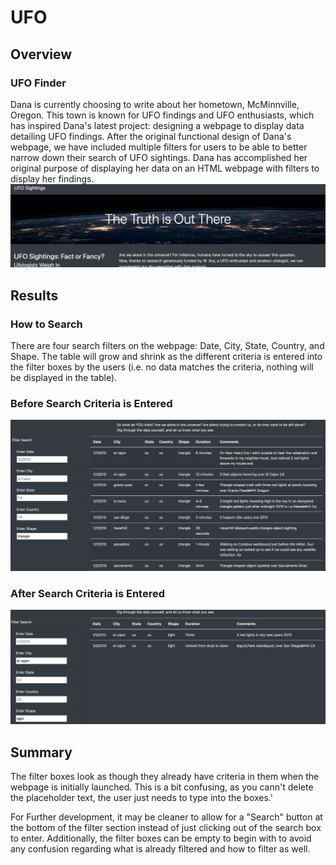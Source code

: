 # UFO
## Overview
### UFO Finder
Dana is currently choosing to write about her hometown, McMinnville, Oregon. This town is known for UFO findings and UFO enthusiasts, which has inspired Dana's latest project: designing a webpage to display data detailing UFO findings. After the original functional design of Dana's webpage, we have included multiple filters for users to be able to better narrow down their search of UFO sightings. Dana has accomplished her original purpose of displaying her data on an HTML webpage with filters to display her findings.
![webpage](webpage.png)

## Results
### How to Search
There are four search filters on the webpage: Date, City, State, Country, and Shape. The table will grow and shrink as the different criteria is entered into the filter boxes by the users (i.e. no data matches the criteria, nothing will be displayed in the table).

### Before Search Criteria is Entered

![before_filer](before_filter.png)

### After Search Criteria is Entered

![after_filter](after_filter.png)

## Summary
The filter boxes look as though they already have criteria in them when the webpage is initially launched. This is a bit confusing, as you cann't delete the placeholder text, the user just needs to type into the boxes.'

For Further development, it may be cleaner to allow for a "Search" button at the bottom of the filter section instead of just clicking out of the search box to enter. Additionally, the filter boxes can be empty to begin with to avoid any confusion regarding what is already filtered and how to filter as well.
